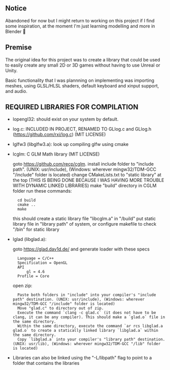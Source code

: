## Notice

Abandoned for now but I might return to working on this project if I find some inspiration, at the moment I'm just learning modelling and more in Blender 🤷

## Premise

The original idea for this project was to create a library that could be used to easily create any small 2D or 3D games without having to use Unreal or Unity.

Basic functionality that I was plannning on implementing was importing meshes, using GLSL/HLSL shaders, default keyboard and xinput support, and audio.

## REQUIRED LIBRARIES FOR COMPILATION

- lopengl32: should exist on your system by default.
- log.c: INCLUDED IN PROJECT, RENAMED TO GLlog.c and GLlog.h (https://github.com/rxi/log.c) (MIT LICENSE)

- lglfw3 (libglfw3.a): look up compiling glfw using cmake

- lcglm: C GLM Math library (MIT LICENSE)

    goto https://github.com/recp/cglm.
    install include folder to "include path". (UNIX: usr/include), (Windows: wherever mingw32/TDM-GCC "/include" folder is located)
    change CMakeLists.txt to "static library" at the top (THIS IS BEING DONE BECAUSE I WAS HAVING MORE TROUBLE WITH DYNAMIC LINKED LIBRARIES)
    make "build" directory in CGLM folder
    run these commands:

        cd build
        cmake ..
        make

    this should create a static library file "libcglm.a" in "/build"
    put static library file in "library path" of system, or configure makefile to check "/bin" for static library

- lglad (libglad.a): 
    
    goto https://glad.dav1d.de/ and generate loader with these specs
    
        Language = C/C++
        Specification = OpenGL
        API
            gl = 4.6
        Profile = Core

    open zip:

        Paste both folders in "include" into your compiler's "include path" destination. (UNIX: usr/include), (Windows: wherever mingw32/TDM-GCC "/include" folder is located)
        Move "glad.c" to directory out of zip.
        Execute the command `clang -c glad.c` (it does not have to be clang, it can be any compiler). This should make a `glad.o` file in the same directory.
        Within the same directory, execute the command `ar rcs libglad.a glad.o` to create a statically linked library `libglad.a` within the same directory.
        Copy `libglad.a` into your compiler's "library path" destination. (UNIX: usr/lib), (Windows: wherever mingw32/TDM-GCC "/lib" folder is located)


- Libraries can also be linked using the "-L/libpath" flag to point to a folder that contains the libraries
